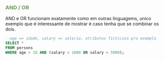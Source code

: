 ### <span style = "color:#6a9955"> AND / OR </span>
AND e OR funcionam exatamente como em outras linguagems, unico exemplo que é interessante de mostrar é caso tenha que se combinar os dois.
```sql
--age == idade, salary == salario, atributos ficticios pro exemplo
SELECT * 
FROM persons 
WHERE age > 18 AND (salary < 1000 OR salary > 5000);
```
